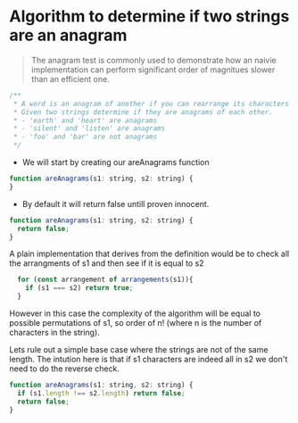 # Algorithm to determine if two strings are an anagram
> The anagram test is commonly used to demonstrate how an naivie implementation can perform significant order of magnitues slower than an efficient one.

```js
/**
 * A word is an anagram of another if you can rearrange its characters to produce the second word. 
 * Given two strings determine if they are anagrams of each other.
 * - 'earth' and 'heart' are anagrams
 * - 'silent' and 'listen' are anagrams
 * - 'foo' and 'bar' are not anagrams
 */
```

* We will start by creating our areAnagrams function 

```js
function areAnagrams(s1: string, s2: string) {
}
```
* By default it will return false untill proven innocent.
```js
function areAnagrams(s1: string, s2: string) {
  return false;
}
```

A plain implementation that derives from the definition would be to check all the arrangments of s1 
and then see if it is equal to s2

```js
  for (const arrangement of arrangements(s1)){
    if (s1 === s2) return true;
  }
```
However in this case the complexity of the algorithm will be equal to possible permutations of s1, so order of n! (where n is the number of characters in the string).

Lets rule out a simple base case where the strings are not of the same length. The intution here is that if s1 characters are indeed all in s2 we don't need to do the reverse check.

```js
function areAnagrams(s1: string, s2: string) {
  if (s1.length !== s2.length) return false;
  return false;
}
```
